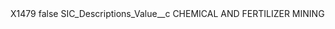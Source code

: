 <?xml version="1.0" encoding="UTF-8"?>
<CustomMetadata xmlns="http://soap.sforce.com/2006/04/metadata" xmlns:xsi="http://www.w3.org/2001/XMLSchema-instance" xmlns:xsd="http://www.w3.org/2001/XMLSchema">
    <label>X1479</label>
    <protected>false</protected>
    <values>
        <field>SIC_Descriptions_Value__c</field>
        <value xsi:type="xsd:string">CHEMICAL AND FERTILIZER MINING</value>
    </values>
</CustomMetadata>
